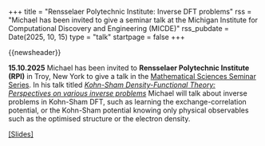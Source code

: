 +++
title       = "Rensselaer Polytechnic Institute: Inverse DFT problems"
rss         = "Michael has been invited to give a seminar talk at the Michigan Institute for Computational Discovery and Engineering (MICDE)"
rss_pubdate = Date(2025, 10, 15)
type        = "talk"
startpage   = false
+++

{{newsheader}}

**15.10.2025**
Michael has been invited to **Rensselaer Polytechnic Institute (RPI)**
in Troy, New York to give a talk in the
[Mathematical Sciences Seminar Series](https://math.rpi.edu/events/kohn-sham-density-functional-theory-perspectives-various-inverse-problems).
In his talk titled
[*Kohn-Sham Density-Functional Theory: Perspectives on various inverse problems*](https://michael-herbst.com/talks/2025.10.15_Rensselaer_Polytechnic.pdf)
Michael will talk about inverse problems in Kohn-Sham DFT,
such as learning the exchange-correlation potential,
or the Kohn-Sham potential
knowing only physical observables such as the optimised structure
or the electron density.

[[Slides]](https://michael-herbst.com/talks/2025.10.15_Rensselaer_Polytechnic.pdf)
